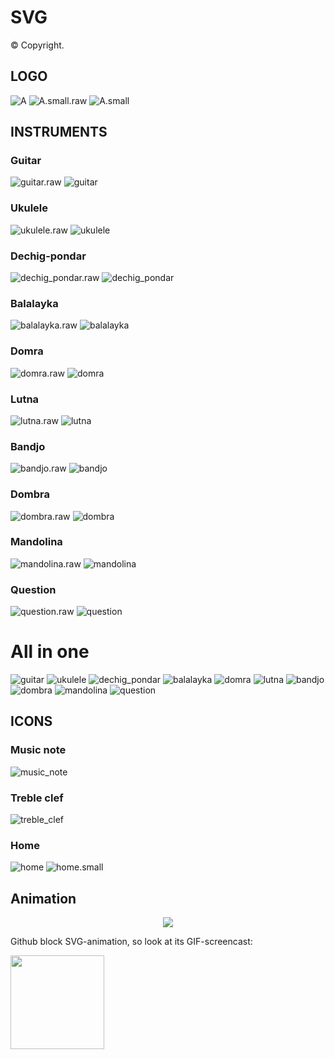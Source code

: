 # SVG 

© Copyright.

## LOGO

![A](https://raw.githubusercontent.com/BorisPlus/SVG/master/LOGO/A.svg?sanitize=true)
![A.small.raw](https://raw.githubusercontent.com/BorisPlus/SVG/master/LOGO/A.small.raw.svg?sanitize=true)
![A.small](https://raw.githubusercontent.com/BorisPlus/SVG/master/LOGO/A.small.svg?sanitize=true)

## INSTRUMENTS

### Guitar

![guitar.raw](https://raw.githubusercontent.com/BorisPlus/SVG/master/INSTRUMENTS/guitar.raw.svg?sanitize=true)
![guitar](https://raw.githubusercontent.com/BorisPlus/SVG/master/INSTRUMENTS/guitar.svg?sanitize=true)

### Ukulele

![ukulele.raw](https://raw.githubusercontent.com/BorisPlus/SVG/master/INSTRUMENTS/ukulele.raw.svg?sanitize=true)
![ukulele](https://raw.githubusercontent.com/BorisPlus/SVG/master/INSTRUMENTS/ukulele.svg?sanitize=true)

### Dechig-pondar

![dechig_pondar.raw](https://raw.githubusercontent.com/BorisPlus/SVG/master/INSTRUMENTS/dechig_pondar.raw.svg?sanitize=true)
![dechig_pondar](https://raw.githubusercontent.com/BorisPlus/SVG/master/INSTRUMENTS/dechig_pondar.svg?sanitize=true)

### Balalayka

![balalayka.raw](https://raw.githubusercontent.com/BorisPlus/SVG/master/INSTRUMENTS/balalayka.raw.svg?sanitize=true)
![balalayka](https://raw.githubusercontent.com/BorisPlus/SVG/master/INSTRUMENTS/balalayka.svg?sanitize=true)

### Domra

![domra.raw](https://raw.githubusercontent.com/BorisPlus/SVG/master/INSTRUMENTS/domra.raw.svg?sanitize=true)
![domra](https://raw.githubusercontent.com/BorisPlus/SVG/master/INSTRUMENTS/domra.svg?sanitize=true)

### Lutna

![lutna.raw](https://raw.githubusercontent.com/BorisPlus/SVG/master/INSTRUMENTS/lutna.raw.svg?sanitize=true)
![lutna](https://raw.githubusercontent.com/BorisPlus/SVG/master/INSTRUMENTS/lutna.svg?sanitize=true)

### Bandjo

![bandjo.raw](https://raw.githubusercontent.com/BorisPlus/SVG/master/INSTRUMENTS/bandjo.raw.svg?sanitize=true)
![bandjo](https://raw.githubusercontent.com/BorisPlus/SVG/master/INSTRUMENTS/bandjo.svg?sanitize=true)

### Dombra

![dombra.raw](https://raw.githubusercontent.com/BorisPlus/SVG/master/INSTRUMENTS/dombra.raw.svg?sanitize=true)
![dombra](https://raw.githubusercontent.com/BorisPlus/SVG/master/INSTRUMENTS/dombra.svg?sanitize=true)

### Mandolina

![mandolina.raw](https://raw.githubusercontent.com/BorisPlus/SVG/master/INSTRUMENTS/mandolina.raw.svg?sanitize=true)
![mandolina](https://raw.githubusercontent.com/BorisPlus/SVG/master/INSTRUMENTS/mandolina.svg?sanitize=true)

### Question

![question.raw](https://raw.githubusercontent.com/BorisPlus/SVG/master/INSTRUMENTS/question.raw.svg?sanitize=true)
![question](https://raw.githubusercontent.com/BorisPlus/SVG/master/INSTRUMENTS/question.svg?sanitize=true)

# All in one

![guitar](https://raw.githubusercontent.com/BorisPlus/SVG/master/INSTRUMENTS/guitar.svg?sanitize=true)
![ukulele](https://raw.githubusercontent.com/BorisPlus/SVG/master/INSTRUMENTS/ukulele.svg?sanitize=true)
![dechig_pondar](https://raw.githubusercontent.com/BorisPlus/SVG/master/INSTRUMENTS/dechig_pondar.svg?sanitize=true)
![balalayka](https://raw.githubusercontent.com/BorisPlus/SVG/master/INSTRUMENTS/balalayka.svg?sanitize=true)
![domra](https://raw.githubusercontent.com/BorisPlus/SVG/master/INSTRUMENTS/domra.svg?sanitize=true)
![lutna](https://raw.githubusercontent.com/BorisPlus/SVG/master/INSTRUMENTS/lutna.svg?sanitize=true)
![bandjo](https://raw.githubusercontent.com/BorisPlus/SVG/master/INSTRUMENTS/bandjo.svg?sanitize=true)
![dombra](https://raw.githubusercontent.com/BorisPlus/SVG/master/INSTRUMENTS/dombra.svg?sanitize=true)
![mandolina](https://raw.githubusercontent.com/BorisPlus/SVG/master/INSTRUMENTS/mandolina.svg?sanitize=true)
![question](https://raw.githubusercontent.com/BorisPlus/SVG/master/INSTRUMENTS/question.svg?sanitize=true)

## ICONS

### Music note

![music_note](https://raw.githubusercontent.com/BorisPlus/SVG/master/ICONS/music_note.svg?sanitize=true)

### Treble clef

![treble_clef](https://raw.githubusercontent.com/BorisPlus/SVG/master/ICONS/treble_clef.svg?sanitize=true)

### Home

![home](https://raw.githubusercontent.com/BorisPlus/SVG/master/ICONS/home.svg?sanitize=true)
![home.small](https://raw.githubusercontent.com/BorisPlus/SVG/master/ICONS/home.small.svg?sanitize=true)

## Animation

<p align="center">

<a href="https://github.com/BorisPlus/SVG/blob/master/YIN_YANG/yin_yang.svg">

  <img src="https://raw.githubusercontent.com/BorisPlus/SVG/master/YIN_YANG/yin_yang.svg?sanitize=true"/>

</a>

Github block SVG-animation, so look at its GIF-screencast:

<a href="https://github.com/BorisPlus/SVG/blob/master/YIN_YANG/yin_yang.svg">
  <img src="https://raw.githubusercontent.com/BorisPlus/SVG/master/YIN_YANG/yin_yang.gif" width="150"/>
</a>

</p>

